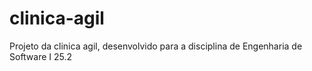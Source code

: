 # clinica-agil
Projeto da clinica agil, desenvolvido para a disciplina de Engenharia de Software I 25.2
